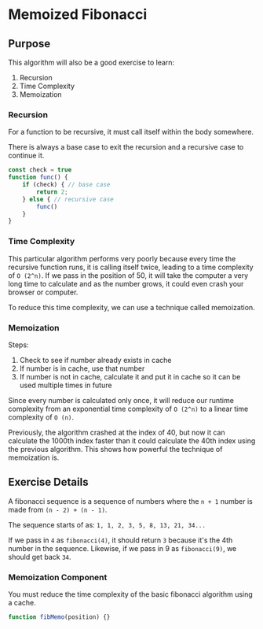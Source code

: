 # Memoized Fibonacci

## Purpose
This algorithm will also be a good exercise to learn:
1. Recursion
2. Time Complexity
3. Memoization

### Recursion
For a function to be recursive, it must call itself within the body somewhere.

There is always a base case to exit the recursion and a recursive case to continue it.

```js
const check = true
function func() {
    if (check) { // base case
        return 2;
    } else { // recursive case
        func()
    }
}
```

### Time Complexity
This particular algorithm performs very poorly because every time the recursive function runs, it is calling itself
twice, leading to a time complexity of `O (2^n)`. If we pass in the position of 50, it will take the computer a very
long time to calculate and as the number grows, it could even crash your browser or computer.

To reduce this time complexity, we can use a technique called memoization.

### Memoization
Steps:
1. Check to see if number already exists in cache
2. If number is in cache, use that number
3. If number is not in cache, calculate it and put it in cache so it can be used multiple times in future

Since every number is calculated only once, it will reduce our runtime complexity from an exponential time complexity of
`O (2^n)` to a linear time complexity of `O (n)`.

Previously, the algorithm crashed at the index of 40, but now it can calculate the 1000th index faster than it could
calculate the 40th index using the previous algorithm. This shows how powerful the technique of memoization is.

## Exercise Details
A fibonacci sequence is a sequence of numbers where the `n + 1` number is made from `(n - 2) + (n - 1)`.

The sequence starts of as: `1, 1, 2, 3, 5, 8, 13, 21, 34...`

If we pass in `4` as `fibonacci(4)`, it should return `3` because it's the 4th number in the sequence. Likewise, if we
pass in 9 as `fibonacci(9)`, we should get back `34`.

### Memoization Component
You must reduce the time complexity of the basic fibonacci algorithm using a cache.

```js
function fibMemo(position) {}
```
